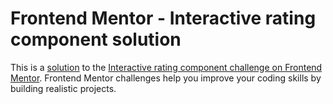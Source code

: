 # Frontend Mentor - Interactive rating component solution

This is a [solution](https://cat-script.github.io/interactive-rating-component/) to the [Interactive rating component challenge on Frontend Mentor](https://www.frontendmentor.io/challenges/interactive-rating-component-koxpeBUmI). Frontend Mentor challenges help you improve your coding skills by building realistic projects.
